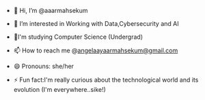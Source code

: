 - 👋 Hi, I’m @aaarmahsekum
- 👀 I’m interested in Working with Data,Cybersecurity and AI
- 🌱I'm studying Computer Science (Undergrad)

- 📫 How to reach me @angelaayaarmahsekum@gmail.com 
- 😄 Pronouns: she/her
- ⚡ Fun fact:I'm really curious about the technological world and its evolution (I'm everywhere..sike!)

<!---
aaarmahsekum/aaarmahsekum is a ✨ special ✨ repository because its `README.md` (this file) appears on your GitHub profile.
You can click the Preview link to take a look at your changes.
--->
